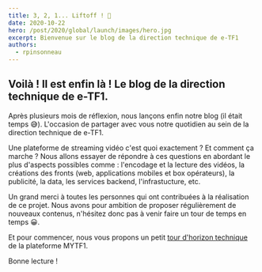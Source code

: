 ```yaml
---
title: 3, 2, 1... Liftoff ! 🚀
date: 2020-10-22
hero: /post/2020/global/launch/images/hero.jpg
excerpt: Bienvenue sur le blog de la direction technique de e-TF1
authors:
  - rpinsonneau
---
```


## Voilà ! Il est enfin là ! Le blog de la direction technique de e-TF1. 
Après plusieurs mois de réflexion, nous lançons enfin notre blog (il était temps 😅). L'occasion de partager avec vous notre quotidien au sein de la direction technique de e-TF1.

Une plateforme de streaming vidéo c'est quoi exactement ? Et comment ça marche ? Nous allons essayer de répondre à ces questions en abordant le plus d'aspects possibles comme : l'encodage et la lecture des vidéos, la créations des fronts (web, applications mobiles et box opérateurs), la publicité, la data, les services backend, l'infrastucture, etc.

Un grand merci à toutes les personnes qui ont contribuées à la réalisation de ce projet. Nous avons pour ambition de proposer régulièrement de nouveaux contenus, n'hésitez donc pas à venir faire un tour de temps en temps 😀.

Et pour commencer, nous vous propons un petit [tour d'horizon technique](/post/2020/architecture/presentation/) de la plateforme MYTF1.

Bonne lecture !